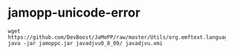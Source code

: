 # jamopp-unicode-error

```
wget https://github.com/DevBoost/JaMoPP/raw/master/Utils/org.emftext.language.java.jamoppc/jamoppc.jar
java -jar jamoppc.jar javadjvu0_8_09/ javadjvu.xmi
```
